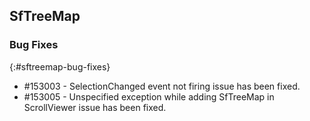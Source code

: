 ## SfTreeMap

### Bug Fixes
{:#sftreemap-bug-fixes}

* \#153003  - SelectionChanged event not firing issue has been fixed.
* \#153005  - Unspecified exception while adding SfTreeMap in ScrollViewer issue has been fixed.